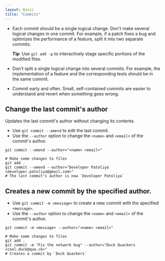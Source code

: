 ```yaml
---
layout: Basic
title: "Commits"
---
```


- Each commit should be a single logical change. Don't make several logical changes in one commit. For example, if a patch fixes a bug and optimizes the performance of a feature, split it into two separate commits.

  <b>Tip</b>: Use `git add -p` to interactively stage specific portions of the modified files.

- Don't split a single logical change into several commits. For example, the implementation of a feature and the corresponding tests should be in the same commit.

- Commit early and often. Small, self-contained commits are easier to understand and revert when something goes wrong.


## Change the last commit's author

Updates the last commit's author without changing its contents.

- Use `git commit --amend` to edit the last commit.
- Use the `--author` option to change the `<name>` and `<email>` of the commit's author.

```shell
git commit --amend --author="<name> <email>"
```

```shell
# Make some changes to files
git add .
git commit --amend --author="Developer Patoliya <developer.patoliya@gmail.com>"
# The last commit's author is now `Developer Patoliya`
```

## Creates a new commit by the specified author.

- Use `git commit -m <message>` to create a new commit with the specified `<message>`.
- Use the `--author` option to change the `<name>` and `<email>` of the commit's author.

```shell
git commit -m <message> --author="<name> <email>"
```

```shell
# Make some changes to files
git add .
git commit -m "Fix the network bug" --author="Duck Quackers <cool.duck@qua.ck>"
# Creates a commit by `Duck Quackers`
```